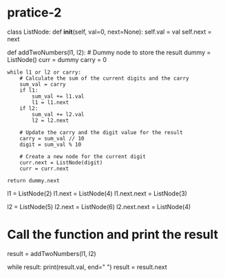 # pratice-2
class ListNode:
    def __init__(self, val=0, next=None):
        self.val = val
        self.next = next

def addTwoNumbers(l1, l2):
    # Dummy node to store the result
    dummy = ListNode()
    curr = dummy
    carry = 0

    while l1 or l2 or carry:
        # Calculate the sum of the current digits and the carry
        sum_val = carry
        if l1:
            sum_val += l1.val
            l1 = l1.next
        if l2:
            sum_val += l2.val
            l2 = l2.next

        # Update the carry and the digit value for the result
        carry = sum_val // 10
        digit = sum_val % 10

        # Create a new node for the current digit
        curr.next = ListNode(digit)
        curr = curr.next

    return dummy.next

l1 = ListNode(2)
l1.next = ListNode(4)
l1.next.next = ListNode(3)

l2 = ListNode(5)
l2.next = ListNode(6)
l2.next.next = ListNode(4)

# Call the function and print the result
result = addTwoNumbers(l1, l2)

while result:
    print(result.val, end=" ")
    result = result.next
